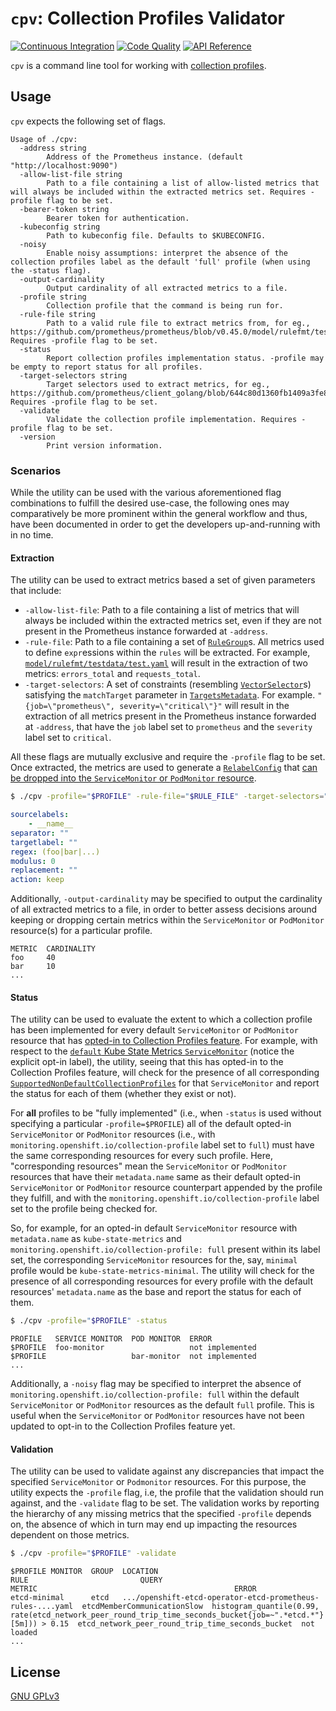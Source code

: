 # `cpv`: Collection Profiles Validator <!--vale off-->

[![Continuous Integration](https://github.com/rexagod/cpv/workflows/ci/badge.svg)](https://github.com/rexagod/cpv/actions) [![Code Quality](https://goreportcard.com/badge/github.com/rexagod/cpv)](https://goreportcard.com/report/github.com/rexagod/cpv) [![API Reference](https://pkg.go.dev/badge/github.com/rexagod/cpv.svg)](https://pkg.go.dev/github.com/rexagod/cpv)

`cpv` is a command line tool for working with [collection profiles](https://github.com/openshift/enhancements/blob/719b231e3b06cf274e77f0d89e46a0d258002572/enhancements/monitoring/scrape-profiles.md?plain=1).

## Usage

`cpv` expects the following set of flags.

<!-- help.md -->

```
Usage of ./cpv:
  -address string
    	Address of the Prometheus instance. (default "http://localhost:9090")
  -allow-list-file string
    	Path to a file containing a list of allow-listed metrics that will always be included within the extracted metrics set. Requires -profile flag to be set.
  -bearer-token string
    	Bearer token for authentication.
  -kubeconfig string
    	Path to kubeconfig file. Defaults to $KUBECONFIG.
  -noisy
    	Enable noisy assumptions: interpret the absence of the collection profiles label as the default 'full' profile (when using the -status flag).
  -output-cardinality
    	Output cardinality of all extracted metrics to a file.
  -profile string
    	Collection profile that the command is being run for.
  -rule-file string
    	Path to a valid rule file to extract metrics from, for eg., https://github.com/prometheus/prometheus/blob/v0.45.0/model/rulefmt/testdata/test.yaml. Requires -profile flag to be set.
  -status
    	Report collection profiles implementation status. -profile may be empty to report status for all profiles.
  -target-selectors string
    	Target selectors used to extract metrics, for eg., https://github.com/prometheus/client_golang/blob/644c80d1360fb1409a3fe8dfc5bad4228f282f3b/api/prometheus/v1/api_test.go#L1007. Requires -profile flag to be set.
  -validate
    	Validate the collection profile implementation. Requires -profile flag to be set.
  -version
    	Print version information.
```

### Scenarios

While the utility can be used with the various aforementioned flag combinations to fulfill the desired use-case, the following ones may comparatively be more prominent within the general workflow and thus, have been documented in order to get the developers up-and-running with in no time.

#### Extraction

The utility can be used to extract metrics based a set of given parameters that include:
* `-allow-list-file`: Path to a file containing a list of metrics that will always be included within the extracted metrics set, even if they are not present in the Prometheus instance forwarded at `-address`.
* `-rule-file`: Path to a file containing a set of [`RuleGroup`](https://github.com/prometheus/client_golang/blob/v1.17.0/api/prometheus/v1/api.go#L569)s. All metrics used to define `expr`essions within the `rules` will be extracted. For example, [`model/rulefmt/testdata/test.yaml`](https://github.com/prometheus/prometheus/blob/v0.45.0/model/rulefmt/testdata/test.yaml) will result in the extraction of two metrics: `errors_total` and `requests_total`.
* `-target-selectors`: A set of constraints (resembling [`VectorSelector`](https://github.com/prometheus/prometheus/blob/32ee1b15de6220ab975f3dac7eb82131a0b1e95f/promql/parser/ast.go#L126)s) satisfying the `matchTarget` parameter in [`TargetsMetadata`](https://github.com/prometheus/client_golang/blob/0356577e9b46283f8efae268b73ffee773a6feb7/api/prometheus/v1/api.go#L501). For example. `"{job=\"prometheus\", severity=\"critical\"}"` will result in the extraction of all metrics present in the Prometheus instance forwarded at `-address`, that have the `job` label set to `prometheus` and the `severity` label set to `critical`.

All these flags are mutually exclusive and require the `-profile` flag to be set. Once extracted, the metrics are used to generate a [`RelabelConfig`](https://github.com/prometheus-operator/prometheus-operator/blob/pkg/apis/monitoring/v0.66.0/pkg/apis/monitoring/v1/prometheus_types.go#L1267) that [can be dropped into the `ServiceMonitor` or `PodMonitor` resource](https://github.com/openshift/cluster-monitoring-operator/pull/1785/files#diff-2ced247f66ba1c3c56d30d7ae8c78af6a5eb5e561060d5d64f5caa4cd42626b9R15).

```bash
$ ./cpv -profile="$PROFILE" -rule-file="$RULE_FILE" -target-selectors="$TARGET_SELECTORS" -allow-list-file="$ALLOW_LIST_FILE"
```

```yaml
sourcelabels:
    - __name__
separator: ""
targetlabel: ""
regex: (foo|bar|...)
modulus: 0
replacement: ""
action: keep
```

Additionally, `-output-cardinality` may be specified to output the cardinality of all extracted metrics to a file, in order to better assess decisions around keeping or dropping certain metrics within the `ServiceMonitor` or `PodMonitor` resource(s) for a particular profile.

```
METRIC  CARDINALITY
foo     40
bar     10
...
```

#### Status

The utility can be used to evaluate the extent to which a collection profile has been implemented for every default `ServiceMonitor` or `PodMonitor` resource that has [opted-in to Collection Profiles feature](https://github.com/rexagod/cpv/blob/74ff86c9a7f99635b40f991efc6eb14c859bb496/internal/profiles/utils.go#L48). For example, with respect to the [`default` Kube State Metrics `ServiceMonitor`](https://github.com/JoaoBraveCoding/cluster-monitoring-operator/blob/ad0a06d61793336a7d520cb37d48a053b1b233d1/assets/kube-state-metrics/service-monitor.yaml#L9) (notice the explicit opt-in label), the utility, seeing that this has opted-in to the Collection Profiles feature, will check for the presence of all corresponding [`SupportedNonDefaultCollectionProfiles`](https://github.com/rexagod/cpv/blob/373d577560bae10f10769aeeab33781df7d4dc8f/internal/profiles/types.go#L24) for that `ServiceMonitor` and report the status for each of them (whether they exist or not).

For **all** profiles to be "fully implemented" (i.e., when `-status` is used without specifying a particular `-profile=$PROFILE`) all of the default opted-in `ServiceMonitor` or `PodMonitor` resources (i.e., with `monitoring.openshift.io/collection-profile` label set to `full`) must have the same corresponding resources for every such profile. Here, "corresponding resources" mean the `ServiceMonitor` or `PodMonitor` resources that have their `metadata.name` same as their default opted-in `ServiceMonitor` or `PodMonitor` resource counterpart appended by the profile they fulfill, and with the `monitoring.openshift.io/collection-profile` label set to the profile being checked for.

So, for example, for an opted-in default `ServiceMonitor` resource with `metadata.name` as `kube-state-metrics` and `monitoring.openshift.io/collection-profile: full` present within its label set, the corresponding `ServiceMonitor` resources for the, say, `minimal` profile would be `kube-state-metrics-minimal`. The utility will check for the presence of all corresponding resources for every profile with the default resources' `metadata.name` as the base and report the status for each of them.

```bash
$ ./cpv -profile="$PROFILE" -status
```

```
PROFILE   SERVICE MONITOR  POD MONITOR  ERROR
$PROFILE  foo-monitor                   not implemented
$PROFILE                   bar-monitor  not implemented
...
```

Additionally, a `-noisy` flag may be specified to interpret the absence of `monitoring.openshift.io/collection-profile: full` within the default `ServiceMonitor` or `PodMonitor` resources as the default `full` profile. This is useful when the `ServiceMonitor` or `PodMonitor` resources have not been updated to opt-in to the Collection Profiles feature yet.

#### Validation

The utility can be used to validate against any discrepancies that impact the specified `ServiceMonitor` or `Podmonitor` resources. For this purpose, the utility expects the `-profile` flag, i.e, the profile that the validation should run against, and the `-validate` flag to be set. The validation works by reporting the hierarchy of any missing metrics that the specified `-profile` depends on, the absence of which in turn may end up impacting the resources dependent on those metrics.

```bash
$ ./cpv -profile="$PROFILE" -validate
```

```
$PROFILE MONITOR  GROUP  LOCATION                                                    RULE                         QUERY                                                                                                         METRIC                                            ERROR
etcd-minimal      etcd   .../openshift-etcd-operator-etcd-prometheus-rules-....yaml  etcdMemberCommunicationSlow  histogram_quantile(0.99, rate(etcd_network_peer_round_trip_time_seconds_bucket{job=~".*etcd.*"}[5m])) > 0.15  etcd_network_peer_round_trip_time_seconds_bucket  not loaded
...
```

## License

[GNU GPLv3](LICENSE)
